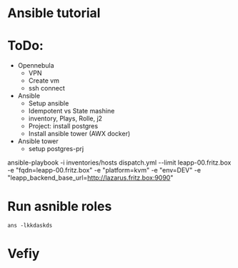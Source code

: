 Ansible tutorial
================


# ToDo:
- Opennebula
  - VPN
  - Create vm
  - ssh connect
- Ansible
  - Setup ansible
  - Idempotent vs State mashine
  - inventory, Plays, Rolle, j2
  - Project: install postgres
  - Install ansible tower (AWX docker)
- Ansible tower
  - setup postgres-prj


ansible-playbook -i inventories/hosts dispatch.yml --limit leapp-00.fritz.box -e "fqdn=leapp-00.fritz.box" -e "platform=kvm" -e "env=DEV" -e "leapp_backend_base_url=http://lazarus.fritz.box:9090"

# Run asnible roles
```shell
ans -lkkdaskds
```

# Vefiy

